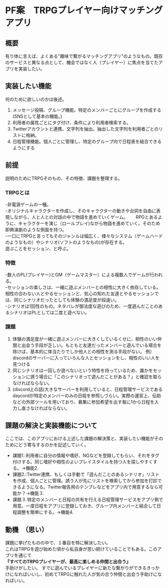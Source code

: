 # PF案　TRPGプレイヤー向けマッチングアプリ
## 概要  
有り体に言えば、よくある"趣味で繋がるマッチングアプリ"のようなもの。既存のサービスと異なる点として、機会ではなく人（プレイヤー）に焦点を当てたアプリを実装したい。
## 実装したい機能
何のために欲しいのかは後述。
1. メッセージ投稿、グループ機能。特定のメンバーごとにグループを作成する(SNSとして基本の機能。) 
1. 利用者の属性ごとにタグ付け、条件により利用者検索する。
1. Twitterアカウントと連携、文字列を抽出。抽出した文字列を利用者ごとのリストに格納。
1. 日程管理機能。個人ごとに管理し、特定のグループ内で日程表を結合できるようにする
## 前提
説明のためにTRPGそのもの、その特徴、課題を整理する。
### TRPGとは
-非電源ゲームの一種。  
-オリジナルキャラクターを作成し、そのキャラクターの動きや台詞を自由に表現しながら、人と人との対話の中で物語を進めていくゲーム。　　
RPGとあるように、キャラクターを演じ（ロールプレイ)ながら物語を進めていく。そのため即興演劇のような側面を持つ。  
-一口にTRPGと言ってもそのジャンルは幅広く、様々なシステム（ゲームハードのようなもの）やシナリオ(ソフトのようなもの)が存在する。  
遊ぶことをセッション、と呼ぶ。
### 特徴
-数人のPL(プレイヤー)とGM（ゲームマスター）による複数人でゲームが行われる。  
-セッションの楽しさは、一緒に遊ぶメンバーとの相性に大きく依存している。相性の合わない人とやるセッションと、気心の知れた友達とやるセッションでは、同じシナリオだったとしても体験の満足度が段違い。  
-シナリオは1回性のもの。ネタバレが御法度な遊びのため、一度遊んだことのあるシナリオはPLとしては二度と遊べない。
### 課題
1. 体験の満足度が一緒に遊ぶメンバーに大きくしているくせに、相性のいい仲間と出会う手段が乏しい。もともと友達だったメンバーと遊んでいる場合を除けば、基本的に体当たりでしか他人との相性を測る手段がない。
  例）discordのサーバーに入っていろんな人とセッションをし、相性のいい人を見つける
1. 同じシナリオは一回しか遊べないという特性を持っているため、誰かをセッションに誘う場合に「このシナリオって遊んだことがある？」と確認を取らなければならない。
1. (discord上の話)大きなサーバーを利用していると、日程管理サービスであるdaycordが特定のメンバーのみの日程を参照しづらい。実際の運営上、伝助などの外部ツールを用いており、募集に参加希望を出す毎に1から日程を入力し直さなければならない。
## 課題の解決と実装機能について
ここでは、このアプリにおける上述した課題の解決策と、実装したい機能がそのためにどう寄与するのかを記述していく。
- 課題1.:利用者に自分の情報や嗜好、NGなどを登録してもらい、それをタグ付けする。同じ嗜好や相性のよいプレイスタイルを持つ人を探しやすくする。→機能2.
- 課題2.:Twitter連携、もしくは手動で「遊んだことのあるシナリオ」リストを作成、個人ごとに管理。誘う人が先にリストを検索してから参加を打診できるようになる。Twitter報告用のテンプレなどをアプリ内で用意するなら可能か？→機能３.
- 課題３.特定のメンバーと日程の共有を行える日程管理サービスをアプリ側で用意。一度日程をアプリに登録しておき、グループ内メンバーと結合して日程調整を簡単にする。→機能4.
## 動機　（思い）
 課題に挙げたものの中で、１番目を特に解決したい。    
 これはTRPGを遊び始めた頃から私自身が思い続けていることでもある。このアプリを通じて  
 **『すべてのTRPGプレイヤーが、最高に楽しめる仲間と出合う』**  
 手助けがしたい。
 すでに遊んでいるプレイヤーに新たな繋がりができるきっかけになればいいし、初めてTRPGに触れた人が気の合う仲間と出会う手助けになればいい。

